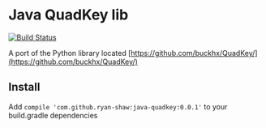 # Java QuadKey lib

[![Build Status](https://travis-ci.org/ryan-shaw/java-quadkey.svg?branch=master)](https://travis-ci.org/ryan-shaw/java-quadkey)

A port of the Python library located [https://github.com/buckhx/QuadKey/](https://github.com/buckhx/QuadKey/)

## Install

Add `compile 'com.github.ryan-shaw:java-quadkey:0.0.1'` to your build.gradle dependencies
